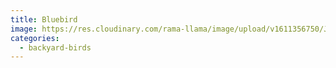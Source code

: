 ```yaml
---
title: Bluebird
image: https://res.cloudinary.com/rama-llama/image/upload/v1611356750/Jan14-8_yhfegy.jpg
categories:
  - backyard-birds
---
```

